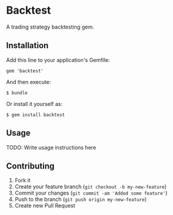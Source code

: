 # Backtest

A trading strategy backtesting gem.

## Installation

Add this line to your application's Gemfile:

    gem 'backtest'

And then execute:

    $ bundle

Or install it yourself as:

    $ gem install backtest

## Usage

TODO: Write usage instructions here

## Contributing

1. Fork it
2. Create your feature branch (`git checkout -b my-new-feature`)
3. Commit your changes (`git commit -am 'Added some feature'`)
4. Push to the branch (`git push origin my-new-feature`)
5. Create new Pull Request
